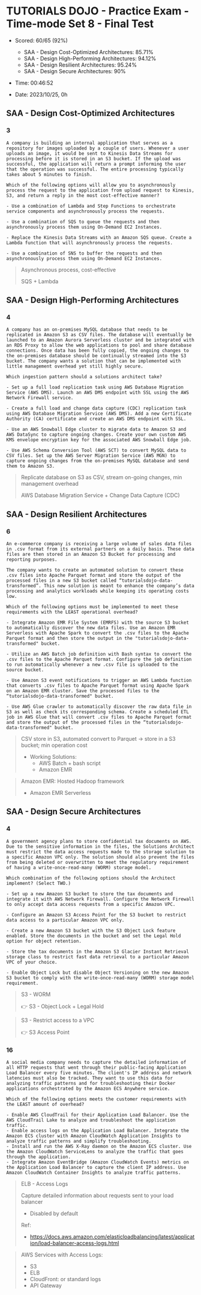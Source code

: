 # TUTORIALS DOJO - Practice Exam - Time-mode Set 8 - Final Test

- Scored: 60/65 (92%)

  - SAA - Design Cost-Optimized Architectures: 85.71%
  - SAA - Design High-Performing Architectures: 94.12%
  - SAA - Design Resilient Architectures: 95.24%
  - SAA - Design Secure Architectures: 90%

- Time: 00:46:52
- Date: 2023/10/25, 0h

## SAA - Design Cost-Optimized Architectures

### 3

```
A company is building an internal application that serves as a repository for images uploaded by a couple of users. Whenever a user uploads an image, it would be sent to Kinesis Data Streams for processing before it is stored in an S3 bucket. If the upload was successful, the application will return a prompt informing the user that the operation was successful. The entire processing typically takes about 5 minutes to finish.

Which of the following options will allow you to asynchronously process the request to the application from upload request to Kinesis, S3, and return a reply in the most cost-effective manner?

- Use a combination of Lambda and Step Functions to orchestrate service components and asynchronously process the requests.

- Use a combination of SQS to queue the requests and then asynchronously process them using On-Demand EC2 Instances.

- Replace the Kinesis Data Streams with an Amazon SQS queue. Create a Lambda function that will asynchronously process the requests.

- Use a combination of SNS to buffer the requests and then asynchronously process them using On-Demand EC2 Instances.
```

> Asynchronous process, cost-effective
>
> SQS + Lambda

## SAA - Design High-Performing Architectures

### 4

```
A company has an on-premises MySQL database that needs to be replicated in Amazon S3 as CSV files. The database will eventually be launched to an Amazon Aurora Serverless cluster and be integrated with an RDS Proxy to allow the web applications to pool and share database connections. Once data has been fully copied, the ongoing changes to the on-premises database should be continually streamed into the S3 bucket. The company wants a solution that can be implemented with little management overhead yet still highly secure.

Which ingestion pattern should a solutions architect take?

- Set up a full load replication task using AWS Database Migration Service (AWS DMS). Launch an AWS DMS endpoint with SSL using the AWS Network Firewall service.

- Create a full load and change data capture (CDC) replication task using AWS Database Migration Service (AWS DMS). Add a new Certificate Authority (CA) certificate and create an AWS DMS endpoint with SSL.

- Use an AWS Snowball Edge cluster to migrate data to Amazon S3 and AWS DataSync to capture ongoing changes. Create your own custom AWS KMS envelope encryption key for the associated AWS Snowball Edge job.

- Use AWS Schema Conversion Tool (AWS SCT) to convert MySQL data to CSV files. Set up the AWS Server Migration Service (AWS MGN) to capture ongoing changes from the on-premises MySQL database and send them to Amazon S3.
```

> Replicate database on S3 as CSV, stream on-going changes, min management overhead
>
> AWS Database Migration Service + Change Data Capture (CDC)

## SAA - Design Resilient Architectures

### 6

```
An e-commerce company is receiving a large volume of sales data files in .csv format from its external partners on a daily basis. These data files are then stored in an Amazon S3 Bucket for processing and reporting purposes.

The company wants to create an automated solution to convert these .csv files into Apache Parquet format and store the output of the processed files in a new S3 bucket called “tutorialsdojo-data-transformed”. This new solution is meant to enhance the company’s data processing and analytics workloads while keeping its operating costs low.

Which of the following options must be implemented to meet these requirements with the LEAST operational overhead?

- Integrate Amazon EMR File System (EMRFS) with the source S3 bucket to automatically discover the new data files. Use an Amazon EMR Serverless with Apache Spark to convert the .csv files to the Apache Parquet format and then store the output in the "tutorialsdojo-data-transformed" bucket.

- Utilize an AWS Batch job definition with Bash syntax to convert the .csv files to the Apache Parquet format. Configure the job definition to run automatically whenever a new .csv file is uploaded to the source bucket.

- Use Amazon S3 event notifications to trigger an AWS Lambda function that converts .csv files to Apache Parquet format using Apache Spark on an Amazon EMR cluster. Save the processed files to the “tutorialsdojo-data-transformed" bucket.

- Use AWS Glue crawler to automatically discover the raw data file in S3 as well as check its corresponding schema. Create a scheduled ETL job in AWS Glue that will convert .csv files to Apache Parquet format and store the output of the processed files in the “tutorialsdojo-data-transformed" bucket.
```

> CSV store in S3, automated convert to Parquet -> store in a S3 bucket; min operation cost
>
> - Working Solutions:
>   - AWS Batch + bash script
>   - Amazon EMR

> Amazon EMR: Hosted Hadoop framework
>
> - Amazon EMR Serverless

## SAA - Design Secure Architectures

### 4

```
A government agency plans to store confidential tax documents on AWS. Due to the sensitive information in the files, the Solutions Architect must restrict the data access requests made to the storage solution to a specific Amazon VPC only. The solution should also prevent the files from being deleted or overwritten to meet the regulatory requirement of having a write-once-read-many (WORM) storage model.

Which combination of the following options should the Architect implement? (Select TWO.)

- Set up a new Amazon S3 bucket to store the tax documents and integrate it with AWS Network Firewall. Configure the Network Firewall to only accept data access requests from a specific Amazon VPC.

- Configure an Amazon S3 Access Point for the S3 bucket to restrict data access to a particular Amazon VPC only.

- Create a new Amazon S3 bucket with the S3 Object Lock feature enabled. Store the documents in the bucket and set the Legal Hold option for object retention.

- Store the tax documents in the Amazon S3 Glacier Instant Retrieval storage class to restrict fast data retrieval to a particular Amazon VPC of your choice.

- Enable Object Lock but disable Object Versioning on the new Amazon S3 bucket to comply with the write-once-read-many (WORM) storage model requirement.
```

> S3 - WORM
>
> 👉 S3 - Object Lock + Legal Hold

> S3 - Restrict access to a VPC
>
> 👉 S3 Access Point

### 16

```
A social media company needs to capture the detailed information of all HTTP requests that went through their public-facing Application Load Balancer every five minutes. The client's IP address and network latencies must also be tracked. They want to use this data for analyzing traffic patterns and for troubleshooting their Docker applications orchestrated by the Amazon ECS Anywhere service.

Which of the following options meets the customer requirements with the LEAST amount of overhead?

- Enable AWS CloudTrail for their Application Load Balancer. Use the AWS CloudTrail Lake to analyze and troubleshoot the application traffic.
- Enable access logs on the Application Load Balancer. Integrate the Amazon ECS cluster with Amazon CloudWatch Application Insights to analyze traffic patterns and simplify troubleshooting.
- Install and run the AWS X-Ray daemon on the Amazon ECS cluster. Use the Amazon CloudWatch ServiceLens to analyze the traffic that goes through the application.
- Integrate Amazon EventBridge (Amazon CloudWatch Events) metrics on the Application Load Balancer to capture the client IP address. Use Amazon CloudWatch Container Insights to analyze traffic patterns.
```

> ELB - Access Logs
>
> Capture detailed information about requests sent to your load balancer
>
> - Disabled by default
>
> Ref:
>
> - <https://docs.aws.amazon.com/elasticloadbalancing/latest/application/load-balancer-access-logs.html>

> AWS Services with Access Logs:
>
> - S3
> - ELB
> - CloudFront: or standard logs
> - API Gateway
